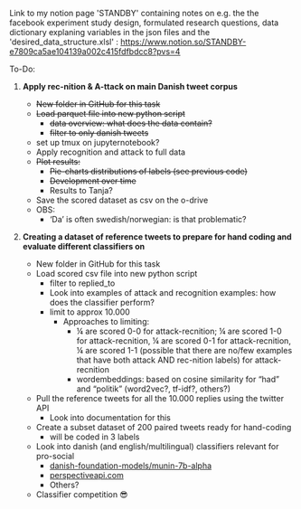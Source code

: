 Link to my notion page 'STANDBY' containing notes on e.g. the the facebook experiment study design, formulated research questions, data dictionary explaning variables in the json files and the 'desired_data_structure.xlsl'  : https://www.notion.so/STANDBY-e7809ca5ae104139a002c415fdfbdcc8?pvs=4 

To-Do:

1.  **Apply rec-nition & A-ttack on main Danish tweet corpus**
    - ~~New folder in GitHub for this task~~
    - ~~Load parquet file into new python script~~
        - ~~data overview: what does the data contain?~~
        - ~~filter to only danish tweets~~
    - set up tmux on jupyternotebook?
    - Apply recognition and attack to full data
    - ~~Plot results:~~
        - ~~Pie-charts distributions of labels (see previous code)~~
        - ~~Development over time~~
        - Results to Tanja?
    - Save the scored dataset as csv on the o-drive
    - OBS:
        - ‘Da’ is often swedish/norwegian: is that problematic?
    

1. **Creating a dataset of reference tweets to prepare for hand coding and evaluate different classifiers on**
    - New folder in GitHub for this task
    - Load scored csv file into new python script
        - filter to replied_to
        - Look into examples of attack and recognition examples: how does the classifier perform?
        - limit to approx 10.000
            - Approaches to limiting:
                - ¼ are scored 0-0 for attack-recnition; ¼ are scored 1-0 for attack-recnition, ¼ are scored 0-1 for attack-recnition, ¼ are scored 1-1 (possible that there are no/few examples that have both attack AND rec-nition labels) for attack-recnition
                - wordembeddings: based on cosine similarity for “had” and “politik” (word2vec?, tf-idf?, others?)
    - Pull the reference tweets for all the 10.000 replies using the twitter API
        - Look into documentation for this
    - Create a subset dataset of 200 paired tweets ready for hand-coding
        - will be coded in 3 labels
    - Look into danish (and english/multilingual) classifiers relevant for pro-social
        - [danish-foundation-models/munin-7b-alpha](https://huggingface.co/danish-foundation-models/munin-7b-alpha)
        - [perspectiveapi.com](https://www.perspectiveapi.com/)
        - Others?
    - Classifier competition 😎
